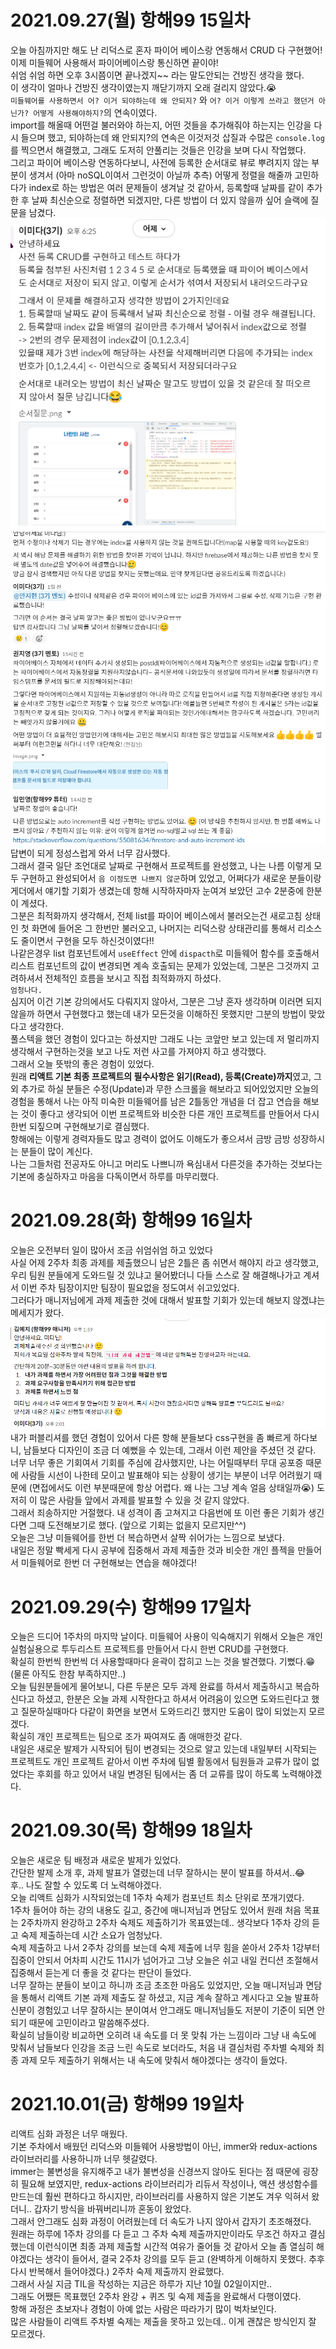 # 2021.09.27(월) 항해99 15일차

오늘 아침까지만 해도 난 리덕스로 혼자 파이어 베이스랑 연동해서 CRUD 다 구현했어!<br/>
이제 미들웨어 사용해서 파이어베이스랑 통신하면 끝이야!<br/>
쉬엄 쉬엄 하면 오후 3시쯤이면 끝나겠지~~ 라는 말도안되는 건방진 생각을 했다.<br/>
이 생각이 얼마나 건방진 생각이였는지 깨닫기까지 오래 걸리지 않았다.😭<br/>
`미들웨어를 사용하면서 어? 이거 되야하는데 왜 안되지?` 와 `어? 이거 이렇게 쓰라고 했던거 아닌가? 어떻게 사용해야하지?`의 연속이였다.<br/>
import를 해올때 어떤걸 불러와야 하는지, 어떤 것들을 추가해줘야 하는지는 인강을 다시 들으며 했고, 되야하는데 왜 안되지?의 연속은 이것저것 삽질과 수많은 `console.log`를 찍으면서 해결했고, 그래도 도저히 안풀리는 것들은 인강을 보며 다시 작업했다.<br/>
그리고 파이어 베이스랑 연동하다보니, 사전에 등록한 순서대로 뷰로 뿌려지지 않는 부분이 생겨서 (아마 noSQL이여서 그런것이 아닐까 추측) 어떻게 정렬을 해줄까 고민하다가 index로 하는 방법은 여러 문제들이 생겨날 것 같아서, 등록할때 날짜를 같이 추가한 후 날짜 최신순으로 정렬하면 되겠지만, 다른 방법이 더 있지 않을까 싶어 슬랙에 질문을 남겼다.<br/>
<img src="./image/week02-img03.png" /><br/>
<img src="./image/week02-img04.png" /><br/>
답변이 되게 정성스럽게 와서 너무 감사했다.<br/>
그래서 결국 일단 조언대로 날짜로 구현해서 프로젝트를 완성했고,
나는 나름 이렇게 모두 구현하고 완성되어서 `음 이정도면 나쁘지 않군`하며 있었고, 어쩌다가 새로운 분들이랑 게더에서 얘기할 기회가 생겼는데 항해 시작하자마자 눈여겨 보았던 고수 2분중에 한분이 계셨다.<br/>
그분은 최적화까지 생각해서, 전체 list를 파이어 베이스에서 불러오는건 새로고침 상태인 첫 화면에 들어온 그 한번만 불러오고, 나머지는 리덕스랑 상태관리를 통해서 리소스도 줄이면서 구현을 모두 하신것이였다!!<br/>
나같은경우 list 컴포넌트에서 <code>useEffect</code> 안에 <code>dispacth</code>로 미들웨어 함수를 호출해서 리스트 컴포넌트의 값이 변경되면 계속 호출되는 문제가 있었는데, 그분은 그것까지 고려하셔서 전체적인 흐름을 보시고 직접 최적화까지 하셨다.<br/>
`엄청나다. `<br/>
심지어 이건 기본 강의에서도 다뤄지지 않아서, 그분은 그냥 혼자 생각하며 이러면 되지 않을까 하면서 구현했다고 했는데 내가 모든것을 이해하진 못했지만 그분의 방법이 맞았다고 생각한다.<br/>
풀스텍을 했던 경험이 있다고는 하셨지만 그래도 나는 코앞만 보고 있는데 저 멀리까지 생각해서 구현하는것을 보고 나도 저런 사고를 가져야지 하고 생각했다.<br/>
그래서 오늘 뜻밖의 좋은 경험이 있었다.<br/>
원래 **리액트 기본 최종 프로젝트의 필수사항은 읽기(Read), 등록(Create)까지**였고, 그 외 추가로 하실 분들은 수정(Update)과 무한 스크롤을 해보라고 되어있었지만 오늘의 경험을 통해서 나는 아직 미숙한 미들웨어를 남은 2틀동안 개념을 더 잡고 연습을 해보는 것이 좋다고 생각되어 이번 프로젝트와 비슷한 다른 개인 프로젝트를 만들어서 다시한번 되짚으며 구현해보기로 결심했다.<br/>
항해에는 이렇게 경력자들도 많고 경력이 없어도 이해도가 좋으셔서 금방 금방 성장하시는 분들이 많이 계신다. <br/>
나는 그들처럼 전공자도 아니고 머리도 나쁘니까 욕심내서 다른것을 추가하는 것보다는 기본에 충실하자고 마음을 다독이면서 하루를 마무리했다.

# 2021.09.28(화) 항해99 16일차

오늘은 오전부터 일이 많아서 조금 쉬엄쉬엄 하고 있었다<br/>
사실 어제 2주차 최종 과제를 제출했으니 남은 2틀은 좀 쉬면서 해야지 라고 생각했고, 우리 팀원 분들에게 도와드릴 것 있냐고 물어봤더니 다들 스스로 잘 해결해나가고 계셔서 이번 주차 팀장이지만 팀장이 필요없을 정도여서 쉬고있었다.<br/>
그러다가 매니저님에게 과제 제출한 것에 대해서 발표할 기회가 있는데 해보지 않겠냐는 메세지가 왔다.<br/>
<img src="./image/week02-img05.png" /><br/>
내가 퍼블리셔를 했던 경험이 있어서 다른 항해 분들보다 css구현을 좀 빠르게 하다보니, 남들보다 디자인이 조금 더 예뻤을 수 있는데, 그래서 이런 제안을 주셨던 것 같다.<br/>
너무 너무 좋은 기회여서 기회를 주심에 감사했지만, 나는 어릴때부터 무대 공포증 때문에 사람들 시선이 나한테 모이고 발표해야 되는 상황이 생기는 부분이 너무 어려웠기 때문에 (면접에서도 이런 부분때문에 항상 어렵다. 왜 나는 그냥 계속 얼음 상태일까😭) 도저히 이 많은 사람들 앞에서 과제를 발표할 수 있을 것 같지 않았다.<br/>
그래서 죄송하지만 거절했다. 내 성격이 좀 고쳐지고 다음번에 또 이런 좋은 기회가 생긴다면 그때 도전해보기로 했다. (앞으로 기회는 없을지 모르지만^^)<br/>
오늘은 그냥 미들웨어를 한번 더 복습하면서 살짝 쉬어가는 느낌으로 보냈다.<br/>
내일은 정말 빡세게 다시 공부에 집중해서 과제 제출한 것과 비슷한 개인 플젝을 만들어서 미들웨어로 한번 더 구현해보는 연습을 해야겠다!

# 2021.09.29(수) 항해99 17일차

오늘은 드디어 1주차의 마지막 날이다.
미들웨어 사용이 익숙해지기 위해서 오늘은 개인 실험실용으로 투두리스트 프로젝트를 만들어서 다시 한번 CRUD를 구현했다.<br/>
확실히 한번씩 한번씩 더 사용할때마다 윤곽이 잡히고 느는 것을 발견했다. 기뻤다.😁 (물론 아직도 한참 부족하지만..)<br/>
오늘 팀원분들에게 물어보니, 다른 두분은 모두 과제 완료를 하셔서 제출하시고 복습하신다고 하셨고, 한분은 오늘 과제 시작한다고 하셔서 어려움이 있으면 도와드린다고 했고 질문하실때마다 다같이 화면을 보면서 도와드리긴 했지만 도움이 많이 되었는지 모르겠다.<br/>
확실히 개인 프로젝트는 팀으로 조가 짜여져도 좀 애매한것 같다.<br/>
내일은 새로운 발제가 시작되어 팀이 변경되는 것으로 알고 있는데 내일부터 시작되는 프로젝트도 개인 프로젝트 같아서 이번 주차에 팀별 활동에서 팀원들과 교류가 많이 없었다는 후회를 하고 있어서 내일 변경된 팀에서는 좀 더 교류를 많이 하도록 노력해야겠다.<br/>

# 2021.09.30(목) 항해99 18일차

오늘은 새로운 팀 배정과 새로운 발제가 있었다.<br/>
간단한 발제 소개 후, 과제 발표가 열렸는데 너무 잘하시는 분이 발표를 하셔서..😂<br/>
후.. 나도 잘할 수 있도록 더 노력해야겠다.<br/>
오늘 리액트 심화가 시작되었는데 1주차 숙제가 컴포넌트 최소 단위로 쪼개기였다.<br/>
1주차 들어야 하는 강의 내용도 길고, 중간에 매니저님과 면담도 있어서 원래 처음 목표는 2주차까지 완강하고 2주차 숙제도 제출하기가 목표였는데.. 생각보다 1주차 강의 듣고 숙제 제출하는데 시간 소요가 엄청났다.<br/>
숙제 제출하고 나서 2주차 강의를 보는데 숙제 제출에 너무 힘을 쏟아서 2주차 1강부터 집중이 안되서 어차피 시간도 11시가 넘어가고 그냥 오늘은 쉬고 내일 컨디션 조절해서 집중해서 듣는게 더 좋을 것 같다는 판단이 들었다.<br/>
너무 잘하는 분들이 보이고 하니까 조금 초조한 마음도 있었지만, 오늘 매니저님과 면담을 통해서 리액트 기본 과제 제출도 잘 하셨고, 지금 계속 잘하고 계시다고 오늘 발표하신분이 경험있고 너무 잘하시는 분이여서 안그래도 매니저님들도 저분이 기준이 되면 안되기 때문에 고민이라고 말씀해주셨다.<br/>
확실히 남들이랑 비교하면 오히려 내 속도를 더 못 맞춰 가는 느낌이라 그냥 내 속도에 맞춰서 남들보다 인강을 조금 느린 속도로 보더라도, 처음 내 결심처럼 주차별 숙제와 최종 과제 모두 제출하기 위해서는 내 속도에 맞춰서 해야겠다는 생각이 들었다.<br/>

# 2021.10.01(금) 항해99 19일차

리액트 심화 과정은 너무 매웠다.<br/>
기본 주차에서 배웠던 리덕스와 미들웨어 사용방법이 아닌, immer와 redux-actions 라이브러리를 사용하니까 너무 헷갈렸다.<br/>
immer는 불변성을 유지해주고 내가 불변성을 신경쓰지 않아도 된다는 점 때문에 굉장히 필요해 보였지만, redux-actions 라이브러리가 리듀서 작성이나, 액션 생성함수를 만드는데 훨씬 편하다고 하시지만, 라이브러리를 사용하지 않은 기본도 겨우 익혀서 왔더니.. 갑자기 방식을 바꿔버리니까 혼동이 왔었다.<br/>
그래서 안그래도 심화 과정이 어려웠는데 더 속도가 나지 않아서 갑자기 초조해졌다.<br/>
원래는 하루에 1주차 강의를 다 듣고 그 주차 숙제 제출까지만이라도 무조건 하자고 결심했는데 이런식이면 최종 과제 제출할 시간적 여유가 줄어들 것 같아서 오늘 좀 열심히 해야겠다는 생각이 들어서, 결국 2주차 강의를 모두 듣고 (완벽하게 이해하지 못했다. 추후 다시 반복해서 들어야겠다.) 2주차 숙제 제출까지 완료했다.<br/>
그래서 사실 지금 TIL을 작성하는 지금은 하루가 지난 10월 02일이지만..<br/>
그래도 어쨌든 목표했던 2주차 완강 + 퀴즈 및 숙제 제출을 완료해서 다행이였다.<br/>
항해 과정은 초보자나 경험이 아예 없는 사람은 따라가기 많이 벅차보인다.<br/>
많은 사람들이 리액트 주차별 숙제는 제출을 못하고 있는데.. 이게 괜찮은 방식인지 잘 모르겠다.<br/>
